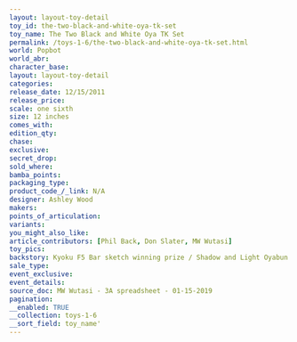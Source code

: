```yaml
---
layout: layout-toy-detail 
toy_id: the-two-black-and-white-oya-tk-set
toy_name: The Two Black and White Oya TK Set
permalink: /toys-1-6/the-two-black-and-white-oya-tk-set.html
world: Popbot
world_abr: 
character_base: 
layout: layout-toy-detail
categories: 
release_date: 12/15/2011
release_price: 
scale: one sixth
size: 12 inches
comes_with: 
edition_qty: 
chase: 
exclusive: 
secret_drop: 
sold_where: 
bamba_points: 
packaging_type: 
product_code_/_link: N/A
designer: Ashley Wood
makers: 
points_of_articulation: 
variants: 
you_might_also_like: 
article_contributors: [Phil Back, Don Slater, MW Wutasi]
toy_pics: 
backstory: Kyoku F5 Bar sketch winning prize / Shadow and Light Oyabun / Oya Police
sale_type: 
event_exclusive: 
event_details: 
source_doc: MW Wutasi - 3A spreadsheet - 01-15-2019
pagination: 
__enabled: TRUE
__collection: toys-1-6
__sort_field: toy_name'
---
```

